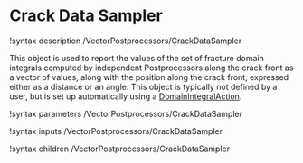 # Crack Data Sampler
!syntax description /VectorPostprocessors/CrackDataSampler

This object is used to report the values of the set of fracture domain integrals computed by independent Postprocessors along the crack front as a vector of values, along with the position along the crack front, expressed either as a distance or an angle. This object is typically not defined by a user, but is set up automatically using a [DomainIntegralAction](/DomainIntegralAction.md).

!syntax parameters /VectorPostprocessors/CrackDataSampler

!syntax inputs /VectorPostprocessors/CrackDataSampler

!syntax children /VectorPostprocessors/CrackDataSampler
